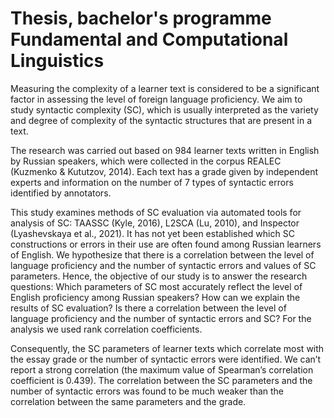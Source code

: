 # Thesis, bachelor's programme Fundamental and Computational Linguistics

Measuring the complexity of a learner text is considered to be a significant factor in assessing the level of foreign language proficiency. We aim to study syntactic complexity (SC), which is usually interpreted as the variety and degree of complexity of the syntactic structures that are present in a text.  

 The research was carried out based on 984 learner texts written in English by Russian speakers, which were collected in the corpus REALEC (Kuzmenko & Kututzov, 2014). Each text has a grade given by independent experts and information on the number of 7 types of syntactic errors identified by annotators.
 
This study examines methods of SC evaluation via automated tools for analysis of SC: TAASSC (Kyle, 2016), L2SCA (Lu, 2010), and Inspector (Lyashevskaya et al., 2021). It has not yet been established which SC constructions or errors in their use are often found among Russian learners of English. We hypothesize that there is a correlation between the level of language proficiency and the number of syntactic errors and values of SC parameters. Hence, the objective of our study is to answer the research questions: Which parameters of SC most accurately reflect the level of English proficiency among Russian speakers? How can we explain the results of SC evaluation? Is there a correlation between the level of language proficiency and the number of syntactic errors and SC? For the analysis we used rank correlation coefficients.

Consequently, the SC parameters of learner texts which correlate most with the essay grade or the number of syntactic errors were identified. We can’t report a strong correlation (the maximum value of Spearman’s correlation coefficient is 0.439). The correlation between the SC parameters and the number of syntactic errors was found to be much weaker than the correlation between the same parameters and the grade.

